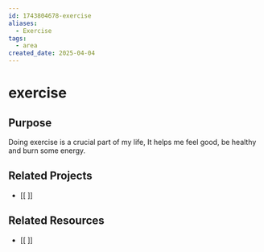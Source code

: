 ```yaml
---
id: 1743804678-exercise
aliases:
  - Exercise
tags:
  - area
created_date: 2025-04-04
---
```

# exercise

## Purpose
Doing exercise is a crucial part of my life, It helps me feel good, be healthy and burn some energy.

## Related Projects
- [[ ]]

## Related Resources
- [[ ]]


